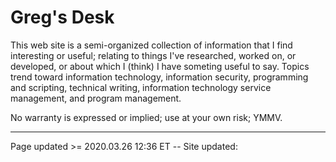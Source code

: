 # Greg's Desk

This web site is a semi-organized collection of information that I find interesting or useful; relating to things I've researched, worked on, or developed, or about which I (think) I have someting useful to say. Topics trend toward information technology, information security, programming and scripting, technical writing, information technology service management, and program management.

No warranty is expressed or implied; use at your own risk; YMMV.

<hr class="tight"><p class="timestamp">Page updated >= 2020.03.26 12:36 ET -- Site updated: <span id="timestamp"></span></p>
<script type='text/javascript'>document.getElementById("timestamp").innerHTML = Date(document.lastModified);</script>
